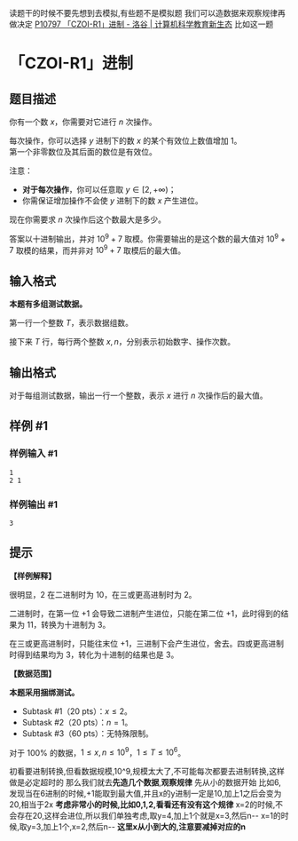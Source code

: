 读题干的时候不要先想到去模拟,有些题不是模拟题
我们可以造数据来观察规律再做决定
[P10797 「CZOI-R1」进制 - 洛谷 | 计算机科学教育新生态](https://www.luogu.com.cn/problem/P10797?contestId=175317)
比如这一题
# 「CZOI-R1」进制

## 题目描述

你有一个数 $x$，你需要对它进行 $n$ 次操作。

每次操作，你可以选择 $y$ 进制下的数 $x$ 的某个有效位上数值增加 $1$。  
第一个非零数位及其后面的数位是有效位。

注意：
* **对于每次操作**，你可以任意取 $y\in[2,+\infty)$；
* 你需保证增加操作不会使 $y$ 进制下的数 $x$ 产生进位。

现在你需要求 $n$ 次操作后这个数最大是多少。

答案以十进制输出，并对 $10^9+7$ 取模。你需要输出的是这个数的最大值对 $10^9+7$ 取模的结果，而并非对 $10^9+7$ 取模后的最大值。

## 输入格式

**本题有多组测试数据。**

第一行一个整数 $T$，表示数据组数。

接下来 $T$ 行，每行两个整数 $x,n$，分别表示初始数字、操作次数。

## 输出格式

对于每组测试数据，输出一行一个整数，表示 $x$ 进行 $n$ 次操作后的最大值。

## 样例 #1

### 样例输入 #1

```
1
2 1
```

### 样例输出 #1

```
3
```

## 提示

**【样例解释】**

很明显，$2$ 在二进制时为 $10$，在三或更高进制时为 $2$。

二进制时，在第一位 $+1$ 会导致二进制产生进位，只能在第二位 $+1$，此时得到的结果为 $11$，转换为十进制为 $3$。

在三或更高进制时，只能往末位 $+1$，三进制下会产生进位，舍去。四或更高进制时得到结果均为 $3$，转化为十进制的结果也是 $3$。

**【数据范围】**

**本题采用捆绑测试。**
- Subtask #1（$20\text{ pts}$）：$x\le 2$。
- Subtask #2（$20\text{ pts}$）：$n=1$。
- Subtask #3（$60\text{ pts}$）：无特殊限制。

对于 $100\%$ 的数据，$1\le x,n\le10^9$，$1\le T\le10^6$。

初看要进制转换,但看数据规模,10^9,规模太大了,不可能每次都要去进制转换,这样做是必定超时的
那么我们就去**先造几个数据**,**观察规律**
先从小的数据开始
比如6,发现当在6进制的时候,+1能取到最大值,并且x的y进制一定是10,加上1之后会变为20,相当于2x
**考虑非常小的时候,比如0,1,2,看看还有没有这个规律**
x=2的时候,不会存在20,这样会进位,所以我们单独考虑,取y=4,加上1个就是x=3,然后n--
x=1的时候,取y=3,加上1个,x=2,然后n--
**这里x从小到大的,注意要减掉对应的n**
